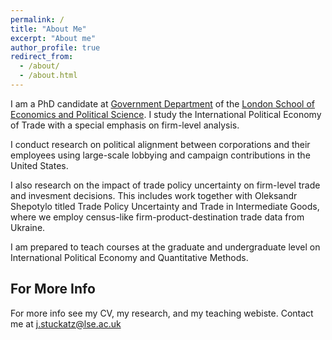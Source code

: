 ```yaml
---
permalink: /
title: "About Me"
excerpt: "About me"
author_profile: true
redirect_from: 
  - /about/
  - /about.html
---
```



I am a PhD candidate at [Government Department](http://www.lse.ac.uk/government) of the [London School of Economics and Political Science](http://www.lse.ac.uk/). I study the International Political Economy of Trade with a special emphasis on firm-level analysis.

I conduct research on political alignment between corporations and their employees using large-scale lobbying and campaign contributions in the United States.

I also research on the impact of trade policy uncertainty on firm-level trade and invesment decisions. This includes work together with Oleksandr Shepotylo titled Trade Policy Uncertainty and Trade in Intermediate Goods, where we employ census-like firm-product-destination trade data from Ukraine. 

I am prepared to teach courses at the graduate and undergraduate level on International Political Economy and Quantitative Methods.


For More Info
------
For more info see my CV, my research, and my teaching webiste. Contact me at [j.stuckatz@lse.ac.uk](mailto:j.stuckatz@lse.ac.uk)
